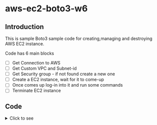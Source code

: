# aws-ec2-boto3-w6

## Introduction 

   This is sample Boto3 sample code for creating,managing and destroying AWS EC2 instance.
   
   Code has 6 main blocks 
   
   - [ ]    Get Connection to AWS 
- [ ]    Get Custom VPC and Subnet-id 
- [ ]    Get Security group - if not found create a new one 
- [ ]    Create a EC2 instance, wait for it to come-up 
- [ ]    Once comes up log-in into it and run some commands 
- [ ]    Terminate EC2 instance 

## Code 

<details>
  <summary>Click to see</summary>
``` PYTHON
   
```
</details>


## Sample output 
``` BASH
➜  w6 git:(master) ✗ ./run_instance.py
======================= Getting boto3 session for AWS ========================
Connection to AWS was successful
Python version: 3.7.3 (default, Mar 27 2019, 09:23:39)
[Clang 10.0.0 (clang-1000.11.45.5)]
Boto3 version: 1.9.142
======================= Getting VPC and Subnet to use ========================
2019-08-23 14:57:47 Subnet ID: {'AvailabilityZone': 'us-west-2b', 'AvailabilityZoneId': 'usw2-az2', 'AvailableIpAddressCount': 251, 'CidrBlock': '10.0.1.0/24', 'DefaultForAz': False, 'MapPublicIpOnLaunch': True, 'State': 'available', 'SubnetId': 'subnet-04b61c4ffab7793a3', 'VpcId': 'vpc-06efa2c8cf36becbe', 'OwnerId': '858619844792', 'AssignIpv6AddressOnCreation': False, 'Ipv6CidrBlockAssociationSet': [], 'Tags': [{'Key': 'Name', 'Value': 'ucsc-subnet-2'}], 'SubnetArn': 'arn:aws:ec2:us-west-2:858619844792:subnet/subnet-04b61c4ffab7793a3'}
================ Creating/getting Security Group information =================
2019-08-23 14:57:47 No security group named [awsclass01] found, will create new security groupawsclass01
2019-08-23 14:57:47 created security group:sg-0c91454c8b07ced4c
=========================== Starting EC2 instance ============================
2019-08-23 14:57:48 About to create a EC2 instance with :
AMI ID: ami-0f2176987ee50226e
sshkeypair: pshah2019v2
secgrpidlist: ['sg-0c91454c8b07ced4c']
subnetid: subnet-04b61c4ffab7793a3
numinstances: 1

2019-08-23 14:57:49 EC2 instance has been created with ID : i-0b4c50b1373be3d3f
  Now ... Waiting for instance to enter running state
2019-08-23 14:58:17 Instance is running now waiting for it to initialized
2019-08-23 14:58:17 Instance status : initializing
2019-08-23 14:59:02 Instance status : initializing
2019-08-23 14:59:47 Instance status : initializing
2019-08-23 15:00:32 Instance status : initializing
2019-08-23 15:01:18 Instance status : initializing
2019-08-23 15:02:03 Instance status : ok
2019-08-23 15:02:03 Checking if instance has Public IP - else we will wait for it be assigned
2019-08-23 15:02:03 Public IP assigned to this instance is: 52.89.45.141
2019-08-23 15:02:03 Now logging into instance using SSH and public key
2019-08-23 15:02:03 Command we are using is
ssh -i ../../../../AWS/ubuntuvm/pshah2019v2.pem ec2-user@52.89.45.141 "echo "Inside EC2 instance";echo "Machine info";uname -a;echo "Host name:";hostname;echo "IP Address";hostname -i;echo "Public IP";curl -s ipecho.net/plain; echo;"
Warning: Permanently added '52.89.45.141' (ECDSA) to the list of known hosts.
Inside EC2 instance
Machine info
Linux ip-10-0-1-64 4.14.123-86.109.amzn1.x86_64 #1 SMP Mon Jun 10 19:44:53 UTC 2019 x86_64 x86_64 x86_64 GNU/Linux
Host name:
ip-10-0-1-64
IP Address
10.0.1.64
Public IP
52.89.45.141
=========================== Stopping EC2 instance ============================
2019-08-23 15:02:04 Instance has changed state from: [stopping] to new state: [shutting-down]
```

## Output video 

### Screen captures  
    Screen grab of Security Group and EC2 instances while they are getting created

